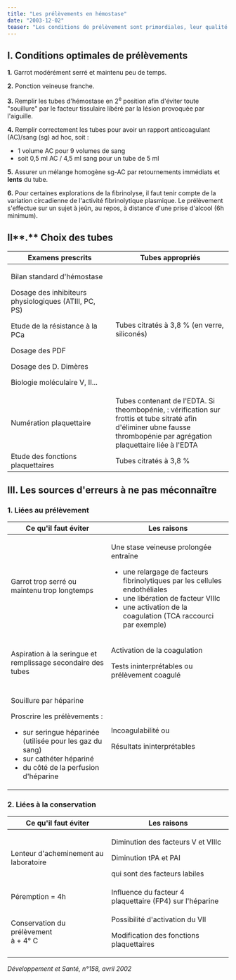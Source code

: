 ```yaml
---
title: "Les prélèvements en hémostase"
date: "2003-12-02"
teaser: "Les conditions de prélèvement sont primordiales, leur qualité conditionne la fiabilité des résultats !"
---
```


## **I.** Conditions optimales de prélèvements

**1.** Garrot modérément serré et maintenu peu de temps.

**2.** Ponction veineuse franche.

**3.** Remplir les tubes d'hémostase en 2<sup>e</sup> position afin d'éviter toute "souillure" par le facteur tissulaire libéré par la lésion provoquée par l'aiguille.

**4.** Remplir correctement les tubes pour avoir un rapport anticoagulant (AC)/sang (sg) ad hoc, soit :

*   1 volume AC pour 9 volumes de sang
*   soit 0,5 ml AC / 4,5 ml sang pour un tube de 5 ml

**5.** Assurer un mélange homogène sg-AC par retournements immédiats et **lents** du tube.

**6.** Pour certaines explorations de la fibrinolyse, il faut tenir compte de la variation circadienne de l'activité fibrinolytique plasmique. Le prélèvement s'effectue sur un sujet à jeûn, au repos, à distance d'une prise d'alcool (6h minimum).

## II**.** Choix des tubes

<table>

<thead>

<tr>

<th scope="col" style="width: 244px;">Examens prescrits</th>

<th scope="col" style="width: 278px;">Tubes appropriés</th>

</tr>

</thead>

<tbody>

<tr>

<td style="width: 248px;">

Bilan standard d'hémostase

Dosage des inhibiteurs physiologiques (ATIII, PC, PS)

Etude de la résistance à la PCa

Dosage des PDF

Dosage des D. Dimères

Biologie moléculaire V, II...

</td>

<td style="width: 282px;">

Tubes citratés à 3,8 % (en verre, siliconés)

</td>

</tr>

<tr>

<td style="width: 248px;">Numération plaquettaire</td>

<td style="width: 282px;">Tubes contenant de l'EDTA. Si theombopénie, : vérification sur frottis et tube sitraté afin d'éliminer ubne fausse thrombopénie par agrégation plaquettaire liée à l'EDTA</td>

</tr>

<tr>

<td style="width: 248px;">Etude des fonctions plaquettaires</td>

<td style="width: 282px;">Tubes citratés à 3,8 %</td>

</tr>

</tbody>

</table>

## III. Les sources d'erreurs à ne pas méconnaître

### 1. Liées au prélèvement

<table>

<thead>

<tr>

<th scope="col">Ce qu'il faut éviter</th>

<th scope="col">Les raisons</th>

</tr>

</thead>

<tbody>

<tr>

<td>

Garrot trop serré ou maintenu trop longtemps

</td>

<td>

Une stase veineuse prolongée  
entraîne

<ul><li>une relargage de facteurs fibrinolytiques par les cellules endothéliales</li><li>une libération de facteur VIIIc</li><li>une activation de la coagulation (TCA raccourci par exemple)</li></ul></td>

</tr>

<tr>

<td>

Aspiration à la seringue et remplissage secondaire des tubes

</td>

<td>

Activation de la coagulation

Tests ininterprétables ou prélèvement coagulé

</td>

</tr>

<tr>

<td>

Souillure par héparine

Proscrire les prélèvements :

<ul><li>sur seringue héparinée (utilisée pour les gaz du sang)</li><li>sur cathéter hépariné</li><li>du côté de la perfusion d'héparine</li></ul></td>

<td>

Incoagulabilité ou

Résultats ininterprétables

</td>

</tr>

</tbody>

</table>

### 2. Liées à la conservation

<table>

<thead>

<tr>

<th scope="col">Ce qu'il faut éviter</th>

<th scope="col">Les raisons</th>

</tr>

</thead>

<tbody>

<tr>

<td>

Lenteur d'acheminement au laboratoire

</td>

<td>

Diminution des facteurs V et VIIIc

Diminution tPA et PAI

qui sont des facteurs labiles

</td>

</tr>

<tr>

<td>Péremption = 4h</td>

<td>Influence du facteur 4 plaquettaire (FP4) sur l'héparine</td>

</tr>

<tr>

<td>

Conservation du prélèvement  
à + 4° C

</td>

<td>

Possibilité d'activation du VII

Modification des fonctions plaquettaires

</td>

</tr>

</tbody>

</table>

_Développement et Santé, n°158, avril 2002_
